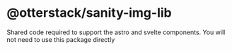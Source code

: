 # @otterstack/sanity-img-lib

Shared code required to support the astro and svelte components. You will not need to use this package directly